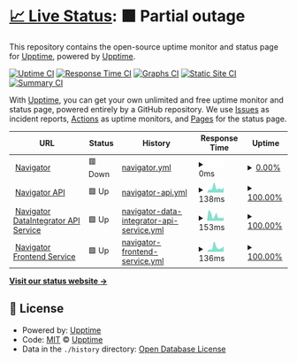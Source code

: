 # [📈 Live Status](https://upptime.github.io/upptime): <!--live status--> **🟧 Partial outage**

This repository contains the open-source uptime monitor and status page for [Upptime](https://upptime.js.org), powered by [Upptime](https://github.com/upptime/upptime).

[![Uptime CI](https://github.com/MobileInsight/Navigator-uptime/workflows/Uptime%20CI/badge.svg)](https://github.com/MobileInsight/Navigator-uptime/actions?query=workflow%3A%22Uptime+CI%22)
[![Response Time CI](https://github.com/MobileInsight/Navigator-uptime/workflows/Response%20Time%20CI/badge.svg)](https://github.com/MobileInsight/Navigator-uptime/actions?query=workflow%3A%22Response+Time+CI%22)
[![Graphs CI](https://github.com/MobileInsight/Navigator-uptime/workflows/Graphs%20CI/badge.svg)](https://github.com/MobileInsight/Navigator-uptime/actions?query=workflow%3A%22Graphs+CI%22)
[![Static Site CI](https://github.com/MobileInsight/Navigator-uptime/workflows/Static%20Site%20CI/badge.svg)](https://github.com/MobileInsight/Navigator-uptime/actions?query=workflow%3A%22Static+Site+CI%22)
[![Summary CI](https://github.com/MobileInsight/Navigator-uptime/workflows/Summary%20CI/badge.svg)](https://github.com/MobileInsight/Navigator-uptime/actions?query=workflow%3A%22Summary+CI%22)

With [Upptime](https://upptime.js.org), you can get your own unlimited and free uptime monitor and status page, powered entirely by a GitHub repository. We use [Issues](https://github.com/upptime/upptime/issues) as incident reports, [Actions](https://github.com/MobileInsight/Navigator-uptime/actions) as uptime monitors, and [Pages](https://upptime.github.io/upptime) for the status page.

<!--start: status pages-->
<!-- This summary is generated by Upptime (https://github.com/upptime/upptime) -->
<!-- Do not edit this manually, your changes will be overwritten -->
<!-- prettier-ignore -->
| URL | Status | History | Response Time | Uptime |
| --- | ------ | ------- | ------------- | ------ |
| <img alt="" src="https://icons.duckduckgo.com/ip3/navigator.mobileinsight.com.ico" height="13"> [Navigator](https://navigator.mobileinsight.com/ping) | 🟥 Down | [navigator.yml](https://github.com/MobileInsight/Navigator-uptime/commits/HEAD/history/navigator.yml) | <details><summary><img alt="Response time graph" src="./graphs/navigator/response-time-week.png" height="20"> 0ms</summary><br><a href="https://MobileInsight.github.io/Navigator-uptime/history/navigator"><img alt="Response time 303" src="https://img.shields.io/endpoint?url=https%3A%2F%2Fraw.githubusercontent.com%2FMobileInsight%2FNavigator-uptime%2FHEAD%2Fapi%2Fnavigator%2Fresponse-time.json"></a><br><a href="https://MobileInsight.github.io/Navigator-uptime/history/navigator"><img alt="24-hour response time 0" src="https://img.shields.io/endpoint?url=https%3A%2F%2Fraw.githubusercontent.com%2FMobileInsight%2FNavigator-uptime%2FHEAD%2Fapi%2Fnavigator%2Fresponse-time-day.json"></a><br><a href="https://MobileInsight.github.io/Navigator-uptime/history/navigator"><img alt="7-day response time 0" src="https://img.shields.io/endpoint?url=https%3A%2F%2Fraw.githubusercontent.com%2FMobileInsight%2FNavigator-uptime%2FHEAD%2Fapi%2Fnavigator%2Fresponse-time-week.json"></a><br><a href="https://MobileInsight.github.io/Navigator-uptime/history/navigator"><img alt="30-day response time 0" src="https://img.shields.io/endpoint?url=https%3A%2F%2Fraw.githubusercontent.com%2FMobileInsight%2FNavigator-uptime%2FHEAD%2Fapi%2Fnavigator%2Fresponse-time-month.json"></a><br><a href="https://MobileInsight.github.io/Navigator-uptime/history/navigator"><img alt="1-year response time 305" src="https://img.shields.io/endpoint?url=https%3A%2F%2Fraw.githubusercontent.com%2FMobileInsight%2FNavigator-uptime%2FHEAD%2Fapi%2Fnavigator%2Fresponse-time-year.json"></a></details> | <details><summary><a href="https://MobileInsight.github.io/Navigator-uptime/history/navigator">0.00%</a></summary><a href="https://MobileInsight.github.io/Navigator-uptime/history/navigator"><img alt="All-time uptime 95.01%" src="https://img.shields.io/endpoint?url=https%3A%2F%2Fraw.githubusercontent.com%2FMobileInsight%2FNavigator-uptime%2FHEAD%2Fapi%2Fnavigator%2Fuptime.json"></a><br><a href="https://MobileInsight.github.io/Navigator-uptime/history/navigator"><img alt="24-hour uptime 0.00%" src="https://img.shields.io/endpoint?url=https%3A%2F%2Fraw.githubusercontent.com%2FMobileInsight%2FNavigator-uptime%2FHEAD%2Fapi%2Fnavigator%2Fuptime-day.json"></a><br><a href="https://MobileInsight.github.io/Navigator-uptime/history/navigator"><img alt="7-day uptime 0.00%" src="https://img.shields.io/endpoint?url=https%3A%2F%2Fraw.githubusercontent.com%2FMobileInsight%2FNavigator-uptime%2FHEAD%2Fapi%2Fnavigator%2Fuptime-week.json"></a><br><a href="https://MobileInsight.github.io/Navigator-uptime/history/navigator"><img alt="30-day uptime 9.25%" src="https://img.shields.io/endpoint?url=https%3A%2F%2Fraw.githubusercontent.com%2FMobileInsight%2FNavigator-uptime%2FHEAD%2Fapi%2Fnavigator%2Fuptime-month.json"></a><br><a href="https://MobileInsight.github.io/Navigator-uptime/history/navigator"><img alt="1-year uptime 92.44%" src="https://img.shields.io/endpoint?url=https%3A%2F%2Fraw.githubusercontent.com%2FMobileInsight%2FNavigator-uptime%2FHEAD%2Fapi%2Fnavigator%2Fuptime-year.json"></a></details>
| <img alt="" src="https://icons.duckduckgo.com/ip3/navapi.mobileinsight.com.ico" height="13"> [Navigator API](https://navapi.mobileinsight.com/ping) | 🟩 Up | [navigator-api.yml](https://github.com/MobileInsight/Navigator-uptime/commits/HEAD/history/navigator-api.yml) | <details><summary><img alt="Response time graph" src="./graphs/navigator-api/response-time-week.png" height="20"> 138ms</summary><br><a href="https://MobileInsight.github.io/Navigator-uptime/history/navigator-api"><img alt="Response time 208" src="https://img.shields.io/endpoint?url=https%3A%2F%2Fraw.githubusercontent.com%2FMobileInsight%2FNavigator-uptime%2FHEAD%2Fapi%2Fnavigator-api%2Fresponse-time.json"></a><br><a href="https://MobileInsight.github.io/Navigator-uptime/history/navigator-api"><img alt="24-hour response time 151" src="https://img.shields.io/endpoint?url=https%3A%2F%2Fraw.githubusercontent.com%2FMobileInsight%2FNavigator-uptime%2FHEAD%2Fapi%2Fnavigator-api%2Fresponse-time-day.json"></a><br><a href="https://MobileInsight.github.io/Navigator-uptime/history/navigator-api"><img alt="7-day response time 138" src="https://img.shields.io/endpoint?url=https%3A%2F%2Fraw.githubusercontent.com%2FMobileInsight%2FNavigator-uptime%2FHEAD%2Fapi%2Fnavigator-api%2Fresponse-time-week.json"></a><br><a href="https://MobileInsight.github.io/Navigator-uptime/history/navigator-api"><img alt="30-day response time 193" src="https://img.shields.io/endpoint?url=https%3A%2F%2Fraw.githubusercontent.com%2FMobileInsight%2FNavigator-uptime%2FHEAD%2Fapi%2Fnavigator-api%2Fresponse-time-month.json"></a><br><a href="https://MobileInsight.github.io/Navigator-uptime/history/navigator-api"><img alt="1-year response time 214" src="https://img.shields.io/endpoint?url=https%3A%2F%2Fraw.githubusercontent.com%2FMobileInsight%2FNavigator-uptime%2FHEAD%2Fapi%2Fnavigator-api%2Fresponse-time-year.json"></a></details> | <details><summary><a href="https://MobileInsight.github.io/Navigator-uptime/history/navigator-api">100.00%</a></summary><a href="https://MobileInsight.github.io/Navigator-uptime/history/navigator-api"><img alt="All-time uptime 99.99%" src="https://img.shields.io/endpoint?url=https%3A%2F%2Fraw.githubusercontent.com%2FMobileInsight%2FNavigator-uptime%2FHEAD%2Fapi%2Fnavigator-api%2Fuptime.json"></a><br><a href="https://MobileInsight.github.io/Navigator-uptime/history/navigator-api"><img alt="24-hour uptime 100.00%" src="https://img.shields.io/endpoint?url=https%3A%2F%2Fraw.githubusercontent.com%2FMobileInsight%2FNavigator-uptime%2FHEAD%2Fapi%2Fnavigator-api%2Fuptime-day.json"></a><br><a href="https://MobileInsight.github.io/Navigator-uptime/history/navigator-api"><img alt="7-day uptime 100.00%" src="https://img.shields.io/endpoint?url=https%3A%2F%2Fraw.githubusercontent.com%2FMobileInsight%2FNavigator-uptime%2FHEAD%2Fapi%2Fnavigator-api%2Fuptime-week.json"></a><br><a href="https://MobileInsight.github.io/Navigator-uptime/history/navigator-api"><img alt="30-day uptime 100.00%" src="https://img.shields.io/endpoint?url=https%3A%2F%2Fraw.githubusercontent.com%2FMobileInsight%2FNavigator-uptime%2FHEAD%2Fapi%2Fnavigator-api%2Fuptime-month.json"></a><br><a href="https://MobileInsight.github.io/Navigator-uptime/history/navigator-api"><img alt="1-year uptime 100.00%" src="https://img.shields.io/endpoint?url=https%3A%2F%2Fraw.githubusercontent.com%2FMobileInsight%2FNavigator-uptime%2FHEAD%2Fapi%2Fnavigator-api%2Fuptime-year.json"></a></details>
| <img alt="" src="https://icons.duckduckgo.com/ip3/navdata.trocglobal.com.ico" height="13"> [Navigator DataIntegrator API Service](https://navdata.trocglobal.com/ping) | 🟩 Up | [navigator-data-integrator-api-service.yml](https://github.com/MobileInsight/Navigator-uptime/commits/HEAD/history/navigator-data-integrator-api-service.yml) | <details><summary><img alt="Response time graph" src="./graphs/navigator-data-integrator-api-service/response-time-week.png" height="20"> 153ms</summary><br><a href="https://MobileInsight.github.io/Navigator-uptime/history/navigator-data-integrator-api-service"><img alt="Response time 265" src="https://img.shields.io/endpoint?url=https%3A%2F%2Fraw.githubusercontent.com%2FMobileInsight%2FNavigator-uptime%2FHEAD%2Fapi%2Fnavigator-data-integrator-api-service%2Fresponse-time.json"></a><br><a href="https://MobileInsight.github.io/Navigator-uptime/history/navigator-data-integrator-api-service"><img alt="24-hour response time 106" src="https://img.shields.io/endpoint?url=https%3A%2F%2Fraw.githubusercontent.com%2FMobileInsight%2FNavigator-uptime%2FHEAD%2Fapi%2Fnavigator-data-integrator-api-service%2Fresponse-time-day.json"></a><br><a href="https://MobileInsight.github.io/Navigator-uptime/history/navigator-data-integrator-api-service"><img alt="7-day response time 153" src="https://img.shields.io/endpoint?url=https%3A%2F%2Fraw.githubusercontent.com%2FMobileInsight%2FNavigator-uptime%2FHEAD%2Fapi%2Fnavigator-data-integrator-api-service%2Fresponse-time-week.json"></a><br><a href="https://MobileInsight.github.io/Navigator-uptime/history/navigator-data-integrator-api-service"><img alt="30-day response time 186" src="https://img.shields.io/endpoint?url=https%3A%2F%2Fraw.githubusercontent.com%2FMobileInsight%2FNavigator-uptime%2FHEAD%2Fapi%2Fnavigator-data-integrator-api-service%2Fresponse-time-month.json"></a><br><a href="https://MobileInsight.github.io/Navigator-uptime/history/navigator-data-integrator-api-service"><img alt="1-year response time 338" src="https://img.shields.io/endpoint?url=https%3A%2F%2Fraw.githubusercontent.com%2FMobileInsight%2FNavigator-uptime%2FHEAD%2Fapi%2Fnavigator-data-integrator-api-service%2Fresponse-time-year.json"></a></details> | <details><summary><a href="https://MobileInsight.github.io/Navigator-uptime/history/navigator-data-integrator-api-service">100.00%</a></summary><a href="https://MobileInsight.github.io/Navigator-uptime/history/navigator-data-integrator-api-service"><img alt="All-time uptime 99.71%" src="https://img.shields.io/endpoint?url=https%3A%2F%2Fraw.githubusercontent.com%2FMobileInsight%2FNavigator-uptime%2FHEAD%2Fapi%2Fnavigator-data-integrator-api-service%2Fuptime.json"></a><br><a href="https://MobileInsight.github.io/Navigator-uptime/history/navigator-data-integrator-api-service"><img alt="24-hour uptime 100.00%" src="https://img.shields.io/endpoint?url=https%3A%2F%2Fraw.githubusercontent.com%2FMobileInsight%2FNavigator-uptime%2FHEAD%2Fapi%2Fnavigator-data-integrator-api-service%2Fuptime-day.json"></a><br><a href="https://MobileInsight.github.io/Navigator-uptime/history/navigator-data-integrator-api-service"><img alt="7-day uptime 100.00%" src="https://img.shields.io/endpoint?url=https%3A%2F%2Fraw.githubusercontent.com%2FMobileInsight%2FNavigator-uptime%2FHEAD%2Fapi%2Fnavigator-data-integrator-api-service%2Fuptime-week.json"></a><br><a href="https://MobileInsight.github.io/Navigator-uptime/history/navigator-data-integrator-api-service"><img alt="30-day uptime 100.00%" src="https://img.shields.io/endpoint?url=https%3A%2F%2Fraw.githubusercontent.com%2FMobileInsight%2FNavigator-uptime%2FHEAD%2Fapi%2Fnavigator-data-integrator-api-service%2Fuptime-month.json"></a><br><a href="https://MobileInsight.github.io/Navigator-uptime/history/navigator-data-integrator-api-service"><img alt="1-year uptime 100.00%" src="https://img.shields.io/endpoint?url=https%3A%2F%2Fraw.githubusercontent.com%2FMobileInsight%2FNavigator-uptime%2FHEAD%2Fapi%2Fnavigator-data-integrator-api-service%2Fuptime-year.json"></a></details>
| <img alt="" src="https://icons.duckduckgo.com/ip3/front-production.mobileinsight.com.ico" height="13"> [Navigator Frontend Service](https://front-production.mobileinsight.com/v2/assets/img/mobile_insight_icon.png) | 🟩 Up | [navigator-frontend-service.yml](https://github.com/MobileInsight/Navigator-uptime/commits/HEAD/history/navigator-frontend-service.yml) | <details><summary><img alt="Response time graph" src="./graphs/navigator-frontend-service/response-time-week.png" height="20"> 136ms</summary><br><a href="https://MobileInsight.github.io/Navigator-uptime/history/navigator-frontend-service"><img alt="Response time 268" src="https://img.shields.io/endpoint?url=https%3A%2F%2Fraw.githubusercontent.com%2FMobileInsight%2FNavigator-uptime%2FHEAD%2Fapi%2Fnavigator-frontend-service%2Fresponse-time.json"></a><br><a href="https://MobileInsight.github.io/Navigator-uptime/history/navigator-frontend-service"><img alt="24-hour response time 166" src="https://img.shields.io/endpoint?url=https%3A%2F%2Fraw.githubusercontent.com%2FMobileInsight%2FNavigator-uptime%2FHEAD%2Fapi%2Fnavigator-frontend-service%2Fresponse-time-day.json"></a><br><a href="https://MobileInsight.github.io/Navigator-uptime/history/navigator-frontend-service"><img alt="7-day response time 136" src="https://img.shields.io/endpoint?url=https%3A%2F%2Fraw.githubusercontent.com%2FMobileInsight%2FNavigator-uptime%2FHEAD%2Fapi%2Fnavigator-frontend-service%2Fresponse-time-week.json"></a><br><a href="https://MobileInsight.github.io/Navigator-uptime/history/navigator-frontend-service"><img alt="30-day response time 227" src="https://img.shields.io/endpoint?url=https%3A%2F%2Fraw.githubusercontent.com%2FMobileInsight%2FNavigator-uptime%2FHEAD%2Fapi%2Fnavigator-frontend-service%2Fresponse-time-month.json"></a><br><a href="https://MobileInsight.github.io/Navigator-uptime/history/navigator-frontend-service"><img alt="1-year response time 270" src="https://img.shields.io/endpoint?url=https%3A%2F%2Fraw.githubusercontent.com%2FMobileInsight%2FNavigator-uptime%2FHEAD%2Fapi%2Fnavigator-frontend-service%2Fresponse-time-year.json"></a></details> | <details><summary><a href="https://MobileInsight.github.io/Navigator-uptime/history/navigator-frontend-service">100.00%</a></summary><a href="https://MobileInsight.github.io/Navigator-uptime/history/navigator-frontend-service"><img alt="All-time uptime 99.99%" src="https://img.shields.io/endpoint?url=https%3A%2F%2Fraw.githubusercontent.com%2FMobileInsight%2FNavigator-uptime%2FHEAD%2Fapi%2Fnavigator-frontend-service%2Fuptime.json"></a><br><a href="https://MobileInsight.github.io/Navigator-uptime/history/navigator-frontend-service"><img alt="24-hour uptime 100.00%" src="https://img.shields.io/endpoint?url=https%3A%2F%2Fraw.githubusercontent.com%2FMobileInsight%2FNavigator-uptime%2FHEAD%2Fapi%2Fnavigator-frontend-service%2Fuptime-day.json"></a><br><a href="https://MobileInsight.github.io/Navigator-uptime/history/navigator-frontend-service"><img alt="7-day uptime 100.00%" src="https://img.shields.io/endpoint?url=https%3A%2F%2Fraw.githubusercontent.com%2FMobileInsight%2FNavigator-uptime%2FHEAD%2Fapi%2Fnavigator-frontend-service%2Fuptime-week.json"></a><br><a href="https://MobileInsight.github.io/Navigator-uptime/history/navigator-frontend-service"><img alt="30-day uptime 100.00%" src="https://img.shields.io/endpoint?url=https%3A%2F%2Fraw.githubusercontent.com%2FMobileInsight%2FNavigator-uptime%2FHEAD%2Fapi%2Fnavigator-frontend-service%2Fuptime-month.json"></a><br><a href="https://MobileInsight.github.io/Navigator-uptime/history/navigator-frontend-service"><img alt="1-year uptime 100.00%" src="https://img.shields.io/endpoint?url=https%3A%2F%2Fraw.githubusercontent.com%2FMobileInsight%2FNavigator-uptime%2FHEAD%2Fapi%2Fnavigator-frontend-service%2Fuptime-year.json"></a></details>

<!--end: status pages-->

[**Visit our status website →**](https://upptime.github.io/upptime)

## 📄 License

- Powered by: [Upptime](https://github.com/upptime/upptime)
- Code: [MIT](./LICENSE) © [Upptime](https://upptime.js.org)
- Data in the `./history` directory: [Open Database License](https://opendatacommons.org/licenses/odbl/1-0/)
